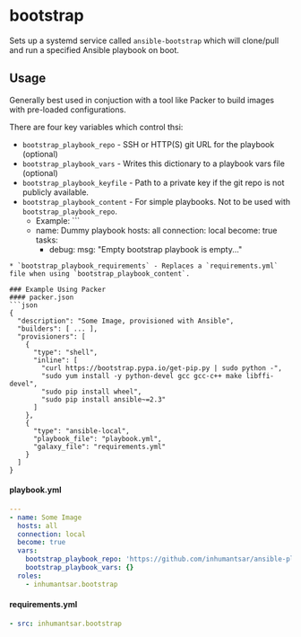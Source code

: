 # bootstrap

Sets up a systemd service called `ansible-bootstrap` which will clone/pull and
run a specified Ansible playbook on boot.

## Usage

Generally best used in conjuction with a tool like Packer to build images with pre-loaded
configurations.

There are four key variables which control thsi:

* `bootstrap_playbook_repo` - SSH or HTTP(S) git URL for the playbook (optional)
* `bootstrap_playbook_vars` - Writes this dictionary to a playbook vars file (optional)
* `bootstrap_playbook_keyfile` - Path to a private key if the git repo is not publicly available.
* `bootstrap_playbook_content` - For simple playbooks. Not to be used with `bootstrap_playbook_repo`.
  * Example: ```
  - name: Dummy playbook
    hosts: all
    connection: local
    become: true
    tasks:
      - debug:
          msg: "Empty bootstrap playbook is empty..."
```
* `bootstrap_playbook_requirements` - Replaces a `requirements.yml` file when using `bootstrap_playbook_content`.

### Example Using Packer
#### packer.json
```json
{
  "description": "Some Image, provisioned with Ansible",
  "builders": [ ... ],
  "provisioners": [
    {
      "type": "shell",
      "inline": [
        "curl https://bootstrap.pypa.io/get-pip.py | sudo python -",
        "sudo yum install -y python-devel gcc gcc-c++ make libffi-devel",
        "sudo pip install wheel",
        "sudo pip install ansible~=2.3"
      ]
    },
    {
      "type": "ansible-local",
      "playbook_file": "playbook.yml",
      "galaxy_file": "requirements.yml"
    }
  ]
}
```

#### playbook.yml
```yaml
---
- name: Some Image
  hosts: all
  connection: local
  become: true
  vars:
    bootstrap_playbook_repo: 'https://github.com/inhumantsar/ansible-play-someimage.git'
    bootstrap_playbook_vars: {}
  roles:
    - inhumantsar.bootstrap
```

#### requirements.yml
```yaml
- src: inhumantsar.bootstrap
```
